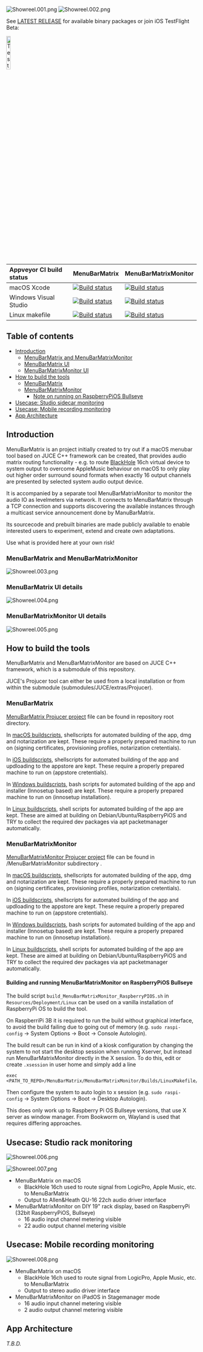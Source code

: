 ![Showreel.001.png](Resources/Documentation/Showreel/Showreel.001.png "MenuBarMatrix Headline Icons")
![Showreel.002.png](Resources/Documentation/Showreel/Showreel.002.png "MenuBarMatrix Headline Icons")

See [LATEST RELEASE](https://github.com/ChristianAhrens/MenuBarMatrix/releases/latest) for available binary packages or join iOS TestFlight Beta:

<img src="Resources/AppStore/TestFlightQRCode.png" alt="TestFlight QR Code" width="15%">


|Appveyor CI build status|MenuBarMatrix|MenuBarMatrixMonitor|
|:----------------|:-----|:-----|
|macOS Xcode| [![Build status](https://ci.appveyor.com/api/projects/status/m1jqb2d19wv9e74o?svg=true)](https://ci.appveyor.com/project/ChristianAhrens/menubarmatrix-06mmy) | [![Build status](https://ci.appveyor.com/api/projects/status/va72we76lhlkxxs5?svg=true)](https://ci.appveyor.com/project/ChristianAhrens/menubarmatrix-ubusx) |
|Windows Visual Studio| [![Build status](https://ci.appveyor.com/api/projects/status/2wi23e7i44xh1fye?svg=true)](https://ci.appveyor.com/project/ChristianAhrens/menubarmatrix) | [![Build status](https://ci.appveyor.com/api/projects/status/hp8ixwxa5ccumjcj?svg=true)](https://ci.appveyor.com/project/ChristianAhrens/menubarmatrix-t97el) |
|Linux makefile| [![Build status](https://ci.appveyor.com/api/projects/status/3lwra86k9i0233io?svg=true)](https://ci.appveyor.com/project/ChristianAhrens/menubarmatrix-y20bx) | [![Build status](https://ci.appveyor.com/api/projects/status/j0qj6sqtaa5mq4dc?svg=true)](https://ci.appveyor.com/project/ChristianAhrens/menubarmatrix-vhiu1) |


<a name="toc" />

## Table of contents

* [Introduction](#introduction)
  * [MenuBarMatrix and MenuBarMatrixMonitor](#menubarmatrixNmonitor)
  * [MenuBarMatrix UI](#menubarmatrixUI)
  * [MenuBarMatrixMonitor UI](#menubarmatrixmonitorUI)
* [How to build the tools](#howtobuild)
  * [MenuBarMatrix](#buildmenubarmatrix)
  * [MenuBarMatrixMonitor](#buildmenubarmatrixmonitor)
    * [Note on running on RaspberryPiOS Bullseye](#runonbullseye)
* [Usecase: Studio sidecar monitoring](#rackmonitoringusecase)
* [Usecase: Mobile recording monitoring](#mobilerecordingusecase)
* [App Architecture](#architectureoverview)


<a name="introduction" />

## Introduction

MenuBarMatrix is an project initially created to try out if a macOS menubar tool based on JUCE C++ framework can be created, that provides audio matrix routing functionality - e.g. to route [BlackHole](https://github.com/ExistentialAudio/BlackHole) 16ch virtual device to system output to overcome AppleMusic behaviour on macOS to only play out higher order surround sound formats when exactly 16 output channels are presented by selected system audio output device.

It is accompanied by a separate tool MenuBarMatrixMonitor to monitor the audio IO as levelmeters via network. It connects to MenuBarMatrix through a TCP connection and supports discovering the available instances through a multicast service announcement done by ManuBarMatrix.

Its sourcecode and prebuilt binaries are made publicly available to enable interested users to experiment, extend and create own adaptations.

Use what is provided here at your own risk!

<a name="menubarmatrixNmonitor" />

### MenuBarMatrix and MenuBarMatrixMonitor

![Showreel.003.png](Resources/Documentation/Showreel/Showreel.003.png "MenuBarMatrix and -Monitor in action")

<a name="menubarmatrixUI" />

### MenuBarMatrix UI details

![Showreel.004.png](Resources/Documentation/Showreel/Showreel.004.png "MenuBarMatrix UI")

<a name="menubarmatrixmonitorUI" />

### MenuBarMatrixMonitor UI details

![Showreel.005.png](Resources/Documentation/Showreel/Showreel.005.png "MenuBarMatrixMonitor UI")


<a name="howtobuild" />

## How to build the tools

MenuBarMatrix and MenuBarMatrixMonitor are based on JUCE C++ framework, which is a submodule of this repository.

JUCE's Projucer tool can either be used from a local installation or from within the submodule (submodules/JUCE/extras/Projucer).

<a name="buildmenubarmatrix" />

### MenuBarMatrix

[MenuBarMatrix Projucer project](MenuBarMatrix.jucer) file can be found in repository root directory.

In [macOS buildscripts](Resources/Deployment/macOS), shellscripts for automated building of the app, dmg and notarization are kept. These require a properly prepared machine to run on (signing certificates, provisioning profiles, notarization cretentials).

In [iOS buildscripts](Resources/Deployment/iOS), shellscripts for automated building of the app and updloading to the appstore are kept. These require a properly prepared machine to run on (appstore cretentials).

In [Windows buildscripts](Resources/Deployment/Windows), bash scripts for automated building of the app and installer (Innosetup based) are kept. These require a properly prepared machine to run on (innosetup installation).

In [Linux buildscripts](Resources/Deployment/Linux), shell scripts for automated building of the app are kept. These are aimed at building on Debian/Ubuntu/RaspberryPiOS and TRY to collect the required dev packages via apt packetmanager automatically.

<a name="buildmenubarmatrixmonitor" />

### MenuBarMatrixMonitor

[MenuBarMatrixMonitor Projucer project](MenuBarMatrixMonitor/MenuBarMatrixMonitor.jucer) file can be found in /MenuBarMatrixMonitor subdirectory .

In [macOS buildscripts](Resources/Deployment/macOS), shellscripts for automated building of the app, dmg and notarization are kept. These require a properly prepared machine to run on (signing certificates, provisioning profiles, notarization cretentials).

In [iOS buildscripts](Resources/Deployment/iOS), shellscripts for automated building of the app and updloading to the appstore are kept. These require a properly prepared machine to run on (appstore cretentials).

In [Windows buildscripts](Resources/Deployment/Windows), bash scripts for automated building of the app and installer (Innosetup based) are kept. These require a properly prepared machine to run on (innosetup installation).

In [Linux buildscripts](Resources/Deployment/Linux), shell scripts for automated building of the app are kept. These are aimed at building on Debian/Ubuntu/RaspberryPiOS and TRY to collect the required dev packages via apt packetmanager automatically.

<a name="runonbullseye" />

#### Building and running MenuBarMatrixMonitor on RaspberryPiOS Bullseye

The build script `build_MenuBarMatrixMonitor_RaspberryPIOS.sh` in `Resources/Deployment/Linux` can be used on a vanilla installation of RaspberryPi OS to build the tool.

On RaspberriPi 3B it is required to run the build without graphical interface, to avoid the build failing due to going out of memory (e.g. `sudo raspi-config` -> System Options -> Boot -> Console Autologin).

The build result can be run in kind of a kiosk configuration by changing the system to not start the desktop session when running Xserver, but instead run MenuBarMatrixMonitor directly in the X session. To do this, edit or create `.xsession` in user home and simply add a line
```
exec <PATH_TO_REPO>/MenuBarMatrix/MenuBarMatrixMonitor/Builds/LinuxMakefile/build/MenuBarMatrixMonitor
```
Then configure the system to auto login to x session (e.g. `sudo raspi-config` -> System Options -> Boot -> Desktop Autologin).

This does only work up to Raspberry Pi OS Bullseye versions, that use X server as window manager. From Bookworm on, Wayland is used that requires differing approaches.

<a name="rackmonitoringusecase" />

## Usecase: Studio rack monitoring

![Showreel.006.png](Resources/Documentation/Showreel/Showreel.006.png "Homestudio setup")

![Showreel.007.png](Resources/Documentation/Showreel/Showreel.007.png "RaspberryPi rack DIY device")

* MenuBarMatrix on macOS
  * BlackHole 16ch used to route signal from LogicPro, Apple Music, etc. to MenuBarMatrix
  * Output to Allen&Heath QU-16 22ch audio driver interface
* MenuBarMatrixMonitor on DIY 19" rack display, based on RaspberryPi (32bit RaspberryPiOS, Bullseye)
  * 16 audio input channel metering visible
  * 22 audio output channel metering visible


<a name="mobilerecordingusecase" />

## Usecase: Mobile recording monitoring

![Showreel.008.png](Resources/Documentation/Showreel/Showreel.008.png "Mobile rig")

* MenuBarMatrix on macOS
  * BlackHole 16ch used to route signal from LogicPro, Apple Music, etc. to MenuBarMatrix
  * Output to stereo audio driver interface
* MenuBarMatrixMonitor on iPadOS in Stagemanager mode
  * 16 audio input channel metering visible
  * 2 audio output channel metering visible


<a name="architectureoverview" />

## App Architecture

_T.B.D._